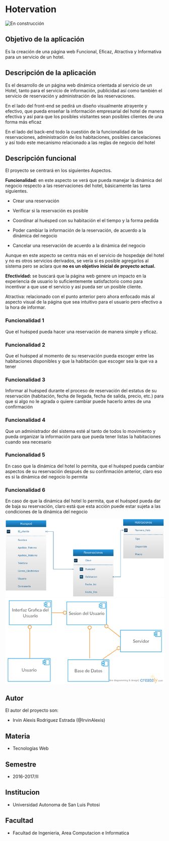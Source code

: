 # Hotervation

![En construcción](http://148.224.194.33/hotervat/imagenes/logo.png)

## Objetivo de la aplicación
Es la creación de una página web Funcional, Eficaz, Atractiva y Informativa para un servicio de un hotel.

## Descripción de la aplicación
Es el desarrollo de un página web dinámica orientada al servicio de un Hotel, tanto para el servicio de información, publicidad así como también el servicio de reservación y administración de las reservaciones. 

En el lado del front-end se pedirá un diseño visualmente atrayente y efectivo, que pueda enseñar la información empresarial del hotel de manera efectiva y así para que los posibles visitantes sean posibles clientes de una forma más eficaz 

En el lado del back-end todo la cuestión de la funcionalidad de las reservaciones, administración de los habitaciones, posibles cancelaciones y así todo este mecanismo relacionado a las reglas de negocio del hotel

## Descripción funcional
El proyecto se centrará en los siguientes Aspectos.

**Funcionalidad:** en este aspecto se verá que pueda manejar la dinámica del negocio respecto a las reservaciones del hotel, básicamente las tarea siguientes.

- Crear una reservación

- Verificar si la reservación es posible

- Coordinar al huésped con su habitación el el tiempo y la forma pedida

- Poder cambiar la información de la reservación, de acuerdo a la dinámica del negocio

- Cancelar una reservación de acuerdo a la dinámica del negocio

Aunque en este aspecto se centra más en el servicio de hospedaje del hotel y no es otros servicios derivados, se vería si es posible agregarlos al sistema pero se aclara que **no es un objetivo inicial de proyecto actual.**


**Efectividad:** se buscará que la página web genere un impacto en la experiencia de usuario lo suficientemente satisfactorio como para incentivar a que use el servicio y así pueda ser un posible cliente.


Atractiva: relacionado con el punto anterior pero ahora enfocado más al aspecto visual de la página que sea intuitivo para el usuario pero efectivo a la hora de informar.


### Funcionalidad 1
Que el huésped pueda hacer una reservación de manera simple y eficaz.

### Funcionalidad 2
Que el huésped al momento de su reservación pueda escoger entre las habitaciones disponibles y que la habitación que escoger sea la que va a tener 

### Funcionalidad 3
Informar al huésped durante el proceso de reservación del estatus de su reservación (habitación, fecha de llegada, fecha de salida, precio, etc.) para que si algo no le agrada o quiere cambiar puede hacerlo antes de una confirmación

### Funcionalidad 4
Que un administrador del sistema esté al tanto de todos lo movimiento y pueda organizar la información para que pueda tener listas la habitaciones cuando sea necesario

### Funcionalidad 5
En caso que la dinámica del hotel lo permita, que el huésped pueda cambiar aspectos de su reservación después de su confirmación anterior, claro eso es si la dinámica del negocio lo permita

### Funcionalidad 6
En caso de que la dinámica del hotel lo permita, que el huésped pueda dar de baja su reservación, claro está que esta acción puede estar sujeta a las condiciones de la dinámica del negocio 

![Diagrama Entidad Relacion](https://raw.githubusercontent.com/acominf/Hotervation/master/Imagenes/Dibujo1.png)
![Diagrama Componentes](https://raw.githubusercontent.com/acominf/Hotervation/master/Imagenes/Document%201.png)

## Autor
El autor del proyecto son:
- Irvin Alexis Rodriguez Estrada (@IrvinAlexis)

## Materia
- Tecnologías Web

## Semestre
- 2016-2017/II

## Institucion
- Universidad Autonoma de San Luis Potosi

## Facultad
- Facultad de Ingenieria, Area Computacion e Informatica

